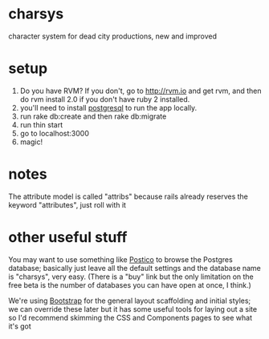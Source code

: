 # charsys
character system for dead city productions, new and improved

# setup

1. Do you have RVM? If you don't, go to http://rvm.io and get rvm, and then do rvm install 2.0 if you don't have ruby 2 installed.
2. you'll need to install [postgresql](http://postgresapp.com/) to run the app locally.
3. run rake db:create and then rake db:migrate
4. run thin start
5. go to localhost:3000
6. magic!

# notes

The attribute model is called "attribs" because rails already reserves the keyword "attributes", just roll with it

# other useful stuff

You may want to use something like [Postico](https://eggerapps.at/postico/) to browse the Postgres database; basically just leave all the default settings and the database name is "charsys", very easy. (There is a "buy" link but the only limitation on the free beta is the number of databases you can have open at once, I think.)

We're using [Bootstrap](http://getbootstrap.com/) for the general layout scaffolding and initial styles; we can override these later but it has some useful tools for laying out a site so I'd recommend skimming the CSS and Components pages to see what it's got